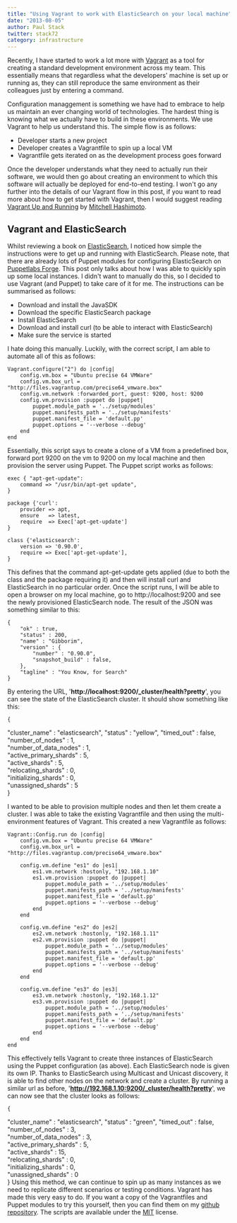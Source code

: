 ```yaml
---
title: "Using Vagrant to work with ElasticSearch on your local machine"
date: "2013-08-05"
author: Paul Stack
twitter: stack72
category: infrastructure
---
```


Recently, I have started to work a lot more with [Vagrant](http://www.vagrantup.com/) as a tool for creating a standard development environment across my team. This essentially means that regardless what the developers' machine is set up or running as, they can still reproduce the same environment as their colleagues just by entering a command.

Configuration managgement is something we have had to embrace to help us maintain an ever changing world of technologies. The hardest thing is knowing what we actually have to build in these environments. We use Vagrant to help us understand this. The simple flow is as follows:

- Developer starts a new project
- Developer creates a Vagrantfile to spin up a local VM
- Vagrantfile gets iterated on as the development process goes forward

Once the developer understands what they need to actually run their software, we would then go about creating an environment to which this software will actually be deployed for end-to-end testing. I won't go any further into the details of our Vagrant flow in this post, if you want to read more about how to get started with Vagrant, then I would suggest reading [Vagrant Up and Running](http://shop.oreilly.com/product/0636920026358.do) by [Mitchell Hashimoto](https://twitter.com/mitchellh).

## Vagrant and ElasticSearch

Whilst reviewing a book on [ElasticSearch](http://www.elasticsearch.org/), I noticed how simple the instructions were to get up and running with ElasticSearch. Please note, that there are already lots of Puppet modules for configuring ElasticSearch on [Puppetlabs Forge](http://forge.puppetlabs.com/modules?q=elasticsearch). This post only talks about how I was able to quickly spin up some local instances. I didn't want to manually do this, so I decided to use Vagrant (and Puppet) to take care of it for me. The instructions can be summarised as follows:

- Download and install the JavaSDK
- Download the specific ElasticSearch package
- Install ElasticSearch
- Download and install curl (to be able to interact with ElasticSearch)
- Make sure the service is started

I hate doing this manually. Luckily, with the correct script, I am able to automate all of this as follows:

    Vagrant.configure("2") do |config|
        config.vm.box = "Ubuntu precise 64 VMWare"
        config.vm.box_url = "http://files.vagrantup.com/precise64_vmware.box"
        config.vm.network :forwarded_port, guest: 9200, host: 9200
        config.vm.provision :puppet do |puppet|
            puppet.module_path = '../setup/modules'
            puppet.manifests_path = '../setup/manifests'
            puppet.manifest_file = 'default.pp'
            puppet.options = '--verbose --debug'
        end
    end

Essentially, this script says to create a clone of a VM from a predefined box, forward port 9200 on the vm to 9200 on my local machine and then provision the server using Puppet. The Puppet script works as follows:

    exec { "apt-get-update":
        command => "/usr/bin/apt-get update",
    }

    package {'curl':
        provider => apt,
        ensure   => latest,
        require  => Exec['apt-get-update']
    }

    class {'elasticsearch':
        version => '0.90.0',
        require => Exec['apt-get-update'],
    }

This defines that the command apt-get-update gets applied (due to both the class and the package requiring it) and then will install curl and ElasticSearch in no particular order. Once the script runs, I will be able to open a browser on my local machine, go to http://localhost:9200 and see the newly provisioned ElasticSearch node. The result of the JSON was something similar to this:

    {
        "ok" : true,
        "status" : 200,
        "name" : "Gibborim",
        "version" : {
    	    "number" : "0.90.0",
    	    "snapshot_build" : false,
        },
        "tagline" : "You Know, for Search"
    }

By entering the URL, '**http://localhost:9200/\_cluster/health?pretty**', you can see the state of the ElasticSearch cluster. It should show something like this:

    {

"cluster_name" : "elasticsearch",
"status" : "yellow",
"timed_out" : false,
"number_of_nodes" : 1,  
 "number_of_data_nodes" : 1,  
 "active_primary_shards" : 5,  
 "active_shards" : 5,  
 "relocating_shards" : 0,  
 "initializing_shards" : 0,  
 "unassigned_shards" : 5  
 }

I wanted to be able to provision multiple nodes and then let them create a cluster. I was able to take the existing Vagrantfile and then using the multi-environment features of Vagrant. This created a new Vagrantfile as follows:

    Vagrant::Config.run do |config|
        config.vm.box = "Ubuntu precise 64 VMWare"
        config.vm.box_url = "http://files.vagrantup.com/precise64_vmware.box"

        config.vm.define "es1" do |es1|
            es1.vm.network :hostonly, "192.168.1.10"
            es1.vm.provision :puppet do |puppet|
                puppet.module_path = '../setup/modules'
                puppet.manifests_path = '../setup/manifests'
                puppet.manifest_file = 'default.pp'
                puppet.options = '--verbose --debug'
            end
    	end

    	config.vm.define "es2" do |es2|
        	es2.vm.network :hostonly, "192.168.1.11"
        	es2.vm.provision :puppet do |puppet|
            	puppet.module_path = '../setup/modules'
            	puppet.manifests_path = '../setup/manifests'
            	puppet.manifest_file = 'default.pp'
            	puppet.options = '--verbose --debug'
        	end
    	end

    	config.vm.define "es3" do |es3|
        	es3.vm.network :hostonly, "192.168.1.12"
        	es3.vm.provision :puppet do |puppet|
            	puppet.module_path = '../setup/modules'
            	puppet.manifests_path = '../setup/manifests'
            	puppet.manifest_file = 'default.pp'
            	puppet.options = '--verbose --debug'
        	end
    	end
    end

This effectively tells Vagrant to create three instances of ElasticSearch using the Puppet configuration (as above). Each ElasticSearch node is given its own IP. Thanks to ElasticSearch using Multicast and Unicast discovery, it is able to find other nodes on the network and create a cluster. By running a similar url as before, '**http://192.168.1.10:9200/_cluster/health?pretty**', we can now see that the cluster looks as follows:

    {

"cluster_name" : "elasticsearch",
"status" : "green",
"timed_out" : false,
"number_of_nodes" : 3,  
 "number_of_data_nodes" : 3,  
 "active_primary_shards" : 5,  
 "active_shards" : 15,  
 "relocating_shards" : 0,  
 "initializing_shards" : 0,  
 "unassigned_shards" : 0  
 }
Using this method, we can continue to spin up as many instances as we need to replicate different scenarios or testing conditions. Vagrant has made this very easy to do. If you want a copy of the Vagrantfiles and Puppet modules to try this yourself, then you can find them on my [github repository](https://github.com/stack72/vagrant-examples/tree/master/elasticsearch). The scripts are available under the [MIT](http://opensource.org/licenses/MIT) license.
